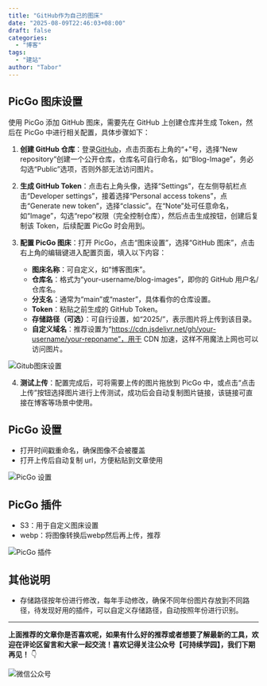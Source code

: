 ```yaml
---
title: "GitHub作为自己的图床"
date: "2025-08-09T22:46:03+08:00"
draft: false
categories:
  - "博客"
tags:
  - "建站"
author: "Tabor"
---
```


## PicGo 图床设置

使用 PicGo 添加 GitHub 图床，需要先在 GitHub 上创建仓库并生成 Token，然后在 PicGo 中进行相关配置，具体步骤如下：

1. **创建 GitHub 仓库**：登录[GitHub](https://github.com)，点击页面右上角的“+”号，选择“New repository”创建一个公开仓库，仓库名可自行命名，如“Blog-Image”，务必勾选“Public”选项，否则外部无法访问图片。

2. **生成 GitHub Token**：点击右上角头像，选择“Settings”，在左侧导航栏点击“Developer settings”，接着选择“Personal access tokens”，点击“Generate new token”，选择“classic”。在“Note”处可任意命名，如“Image”，勾选“repo”权限（完全控制仓库），然后点击生成按钮，创建后复制该 Token，后续配置 PicGo 时会用到。

3. **配置 PicGo 图床**：打开 PicGo，点击“图床设置”，选择“GitHub 图床”，点击右上角的编辑键进入配置页面，填入以下内容：

   - **图床名称**：可自定义，如“博客图床”。
   - **仓库名**：格式为“your-username/blog-images”，即你的 GitHub 用户名/仓库名。
   - **分支名**：通常为“main”或“master”，具体看你的仓库设置。
   - **Token**：粘贴之前生成的 GitHub Token。
   - **存储路径（可选）**：可自行设置，如“2025/”，表示图片将上传到该目录。
   - **自定义域名**：推荐设置为“https://cdn.jsdelivr.net/gh/your-username/your-reponame”，用于 CDN 加速，这样不用魔法上网也可以访问图片。

![Gitub图床设置](https://cdn.jsdelivr.net/gh/tabortao/imagebed/2025/20250809235749370.webp)

4. **测试上传**：配置完成后，可将需要上传的图片拖放到 PicGo 中，或点击“点击上传”按钮选择图片进行上传测试，成功后会自动复制图片链接，该链接可直接在博客等场景中使用。

## PicGo 设置

- 打开时间戳重命名，确保图像不会被覆盖
- 打开上传后自动复制 url，方便粘贴到文章使用

![PicGo 设置](https://cdn.jsdelivr.net/gh/tabortao/imagebed/2025/20250811151645821.webp)

## PicGo 插件

- S3：用于自定义图床设置
- webp：将图像转换后webp然后再上传，推荐

![PicGo 插件](https://cdn.jsdelivr.net/gh/tabortao/imagebed/2025/20250811152000620.webp)

## 其他说明

- 存储路径按年份进行修改，每年手动修改，确保不同年份图片存放到不同路径，待发现好用的插件，可以自定义存储路径，自动按照年份进行识别。

---
**上面推荐的文章你是否喜欢呢，如果有什么好的推荐或者想要了解最新的工具，欢迎在评论区留言和大家一起交流！喜欢记得关注公众号【可持续学园】，我们下期再见！**    👇

![微信公众号](https://img.sdgarden.top/blog/2025/08/微信公众号-20250813124220-913xdfk.webp)